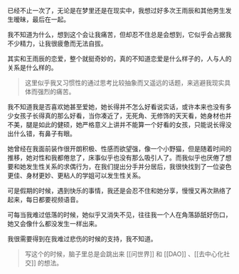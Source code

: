 
已经不止一次了，无论是在梦里还是在现实中，我想过好多次王雨辰和其他男生发生暧昧，最后在一起。

我不知道为什么，想到这个会让我痛苦，但却忍不住总是会想到，它似乎会占据我不少精力，让我很疲惫而无法自拔。

其实和王雨辰的恋爱，整个就挺奇妙的，真的不知道恋爱是什么样子的，人与人的关系是什么样的。

> 这里似乎我又习惯性的通过思考比较抽象而又遥远的话题，来逃避我现实具体而强烈的痛苦。

我不知道我是否喜欢她甚至爱她，她长得并不怎么好看说实话，或许本来也没有多少女孩子长得真的那么好看，当你凑近了，无死角、无修饰的天天看，她身材也并不美，腿是如此的健硕，她严格意义上讲并不能算一个好看的女孩，只能说长得没出什么错，有鼻子有眼。

她曾经在我面前装作很开朗积极、性感而欲望强，像一个小野猫，但是随着时间的推移，她对性和我都倦怠了，床事似乎也没有那么吸引人了。而我似乎也厌倦了想要和她发生性关系的求偶行为，在我们提出分手并分居后，我很快找到了一位姿色更佳、身材更妙、更粘人的学姐可以发生性关系。

可是假期的时候，遇到快乐的事情，我还是会忍不住和她分享，慢慢又再次熟络了起来，每日都要视频语音。

可每当我难过低落的时候，她似乎又消失不见，往往我一个人在角落舔舐好伤口，她又会像什么都没发生一样出来。

我很需要得到在我难过悲伤的时候的支持，我不知道。

> 写这个的时候，脑子里总是会跳出来 [[问世界]] 和 [[DAO]] 、[[去中心化社交]] 的想法。

